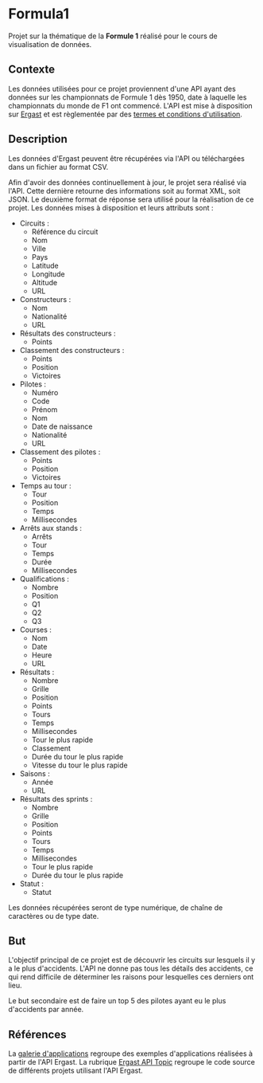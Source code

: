 # Formula1
Projet sur la thématique de la **Formule 1** réalisé pour le cours de visualisation de données.

## Contexte
Les données utilisées pour ce projet proviennent d'une API ayant des données sur les championnats de Formule 1 dès 1950, date à laquelle les championnats du monde de F1 ont commencé. L'API est mise à disposition sur [Ergast](http://ergast.com/) et est règlementée par des [termes et conditions d'utilisation](http://ergast.com/mrd/terms/).

## Description
Les données d'Ergast peuvent être récupérées via l'API ou téléchargées dans un fichier au format CSV.

Afin d'avoir des données continuellement à jour, le projet sera réalisé via l'API. Cette dernière retourne des informations soit au format XML, soit JSON. Le deuxième format de réponse sera utilisé pour la réalisation de ce projet. Les données mises à disposition et leurs attributs sont :
* Circuits :
  * Référence du circuit
  * Nom
  * Ville
  * Pays
  * Latitude
  * Longitude
  * Altitude
  * URL
* Constructeurs :
  * Nom
  * Nationalité
  * URL
* Résultats des constructeurs :
  * Points
* Classement des constructeurs :
  * Points
  * Position
  * Victoires
* Pilotes :
  * Numéro
  * Code
  * Prénom
  * Nom
  * Date de naissance
  * Nationalité
  * URL
* Classement des pilotes :
  * Points
  * Position
  * Victoires
* Temps au tour :
  * Tour
  * Position
  * Temps
  * Millisecondes
* Arrêts aux stands :
  * Arrêts
  * Tour
  * Temps
  * Durée
  * Millisecondes
* Qualifications :
  * Nombre
  * Position
  * Q1
  * Q2
  * Q3
* Courses :
  * Nom
  * Date
  * Heure
  * URL
* Résultats :
  * Nombre
  * Grille
  * Position
  * Points
  * Tours
  * Temps
  * Millisecondes
  * Tour le plus rapide
  * Classement
  * Durée du tour le plus rapide
  * Vitesse du tour le plus rapide
* Saisons :
  * Année
  * URL
* Résultats des sprints :
  * Nombre
  * Grille
  * Position
  * Points
  * Tours
  * Temps
  * Millisecondes
  * Tour le plus rapide
  * Durée du tour le plus rapide
* Statut :
  * Statut

Les données récupérées seront de type numérique, de chaîne de caractères ou de type date.

## But
L'objectif principal de ce projet est de découvrir les circuits sur lesquels il y a le plus d'accidents. L'API ne donne pas tous les détails des accidents, ce qui rend difficile de déterminer les raisons pour lesquelles ces derniers ont lieu.

Le but secondaire est de faire un top 5 des pilotes ayant eu le plus d'accidents par année.

## Références
La [galerie d'applications](http://ergast.com/mrd/gallery/) regroupe des exemples d'applications réalisées à partir de l'API Ergast.
La rubrique [Ergast API Topic](https://github.com/topics/ergast-api) regroupe le code source de différents projets utilisant l'API Ergast.
